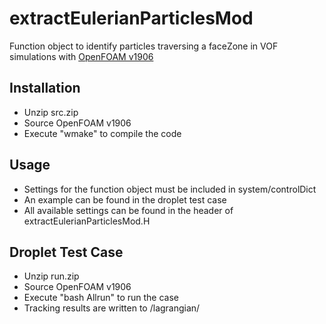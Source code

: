 # extractEulerianParticlesMod
Function object to identify particles traversing a faceZone in VOF simulations with [OpenFOAM v1906](https://openfoam.com/)

## Installation
- Unzip src.zip
- Source OpenFOAM v1906
- Execute "wmake" to compile the code

## Usage
- Settings for the function object must be included in system/controlDict
- An example can be found in the droplet test case
- All available settings can be found in the header of extractEulerianParticlesMod.H

## Droplet Test Case
- Unzip run.zip
- Source OpenFOAM v1906
- Execute "bash Allrun" to run the case
- Tracking results are written to <time>/lagrangian/
